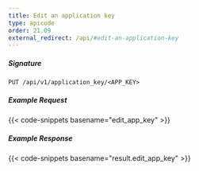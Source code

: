 ```yaml
---
title: Edit an application key
type: apicode
order: 21.09
external_redirect: /api/#edit-an-application-key
---
```


##### Signature

`PUT /api/v1/application_key/<APP_KEY>`

##### Example Request

{{< code-snippets basename="edit_app_key" >}}

##### Example Response

{{< code-snippets basename="result.edit_app_key" >}}
